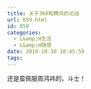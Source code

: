 ```yaml
---
title: 关于360和腾讯的论战
url: 859.html
id: 859
categories:
  - L&amp;H生活
  - L&amp;H随感
date: 2010-10-30 10:45:59
tags:
---
```


还是蛮佩服周鸿祎的，斗士！